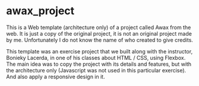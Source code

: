 # awax_project
This is a Web template (architecture only) of a project called Awax from the web. 
It is just a copy of the original project, it is not an original project made by me. Unfortunately I do not know the name of who created to give credits. 

This template was an exercise project that we built along with the instructor, Bonieky Lacerda, in one of his classes about HTML / CSS, using Flexbox. 
The main idea was to copy the project with its details and features, but with the architecture only (Javascript was not used in this particular exercise). And also apply a responsive design in it. 
